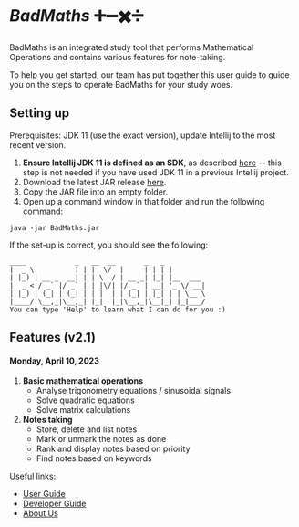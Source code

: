 # _BadMaths_ ➕➖✖️➗

BadMaths is an integrated study tool that performs Mathematical Operations and contains various features for note-taking.

To help you get started, our team has put together this user guide to guide you on the steps to operate BadMaths for your study woes.

## Setting up

Prerequisites: JDK 11 (use the exact version), update Intellij to the most recent version.

1. **Ensure Intellij JDK 11 is defined as an SDK**, as described [here](https://www.jetbrains.com/help/idea/sdk.html#set-up-jdk) -- this step is not needed if you have used JDK 11 in a previous Intellij project.
2. Download the latest JAR release [here](https://github.com/AY2223S2-CS2113-F10-2/tp/releases).
3. Copy the JAR file into an empty folder.
4. Open up a command window in that folder and run the following command: 
```
java -jar BadMaths.jar
```
If the set-up is correct, you should see the following:
```
____            _   __  __       _   _
|  _ \          | | |  \/  |     | | | |
| |_) | __ _  __| | | \  / | __ _| |_| |__  ___
|  _ < / _` |/ _` | | |\/| |/ _` | __| '_ \/ __|
| |_) | (_| | (_| | | |  | | (_| | |_| | | \__ \
|____/ \__,_|\__,_| |_|  |_|\__,_|\__|_| |_|___/
You can type 'Help' to learn what I can do for you :)
```

## Features (v2.1)
#### Monday, April 10, 2023

1. **Basic mathematical operations**
    - Analyse trigonometry equations / sinusoidal signals
    - Solve quadratic equations 
    - Solve matrix calculations
2. **Notes taking**
   - Store, delete and list notes
   - Mark or unmark the notes as done
   - Rank and display notes based on priority
   - Find notes based on keywords


Useful links:
* [User Guide](UserGuide.md)
* [Developer Guide](DeveloperGuide.md)
* [About Us](AboutUs.md)
